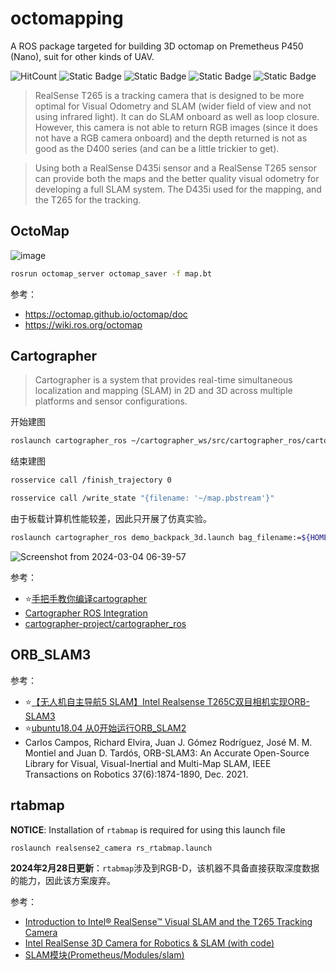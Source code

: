 # octomapping

A ROS package targeted for building 3D octomap on Premetheus P450 (Nano), suit for other kinds of UAV.

![HitCount](https://img.shields.io/endpoint?url=https%3A%2F%2Fhits.dwyl.com%2FHuaYuXiao%2Foctomapping.json%3Fcolor%3Dpink)
![Static Badge](https://img.shields.io/badge/ROS-melodic-22314E?logo=ros)
![Static Badge](https://img.shields.io/badge/Ubuntu-18.04.6-E95420?logo=ubuntu)
![Static Badge](https://img.shields.io/badge/C%2B%2B-11-00599C?logo=cplusplus)
![Static Badge](https://img.shields.io/badge/NVIDIA-Jetson_Nano-76B900?LOGO=nvidia)


> RealSense T265 is a tracking camera that is designed to be more optimal for Visual Odometry and SLAM (wider field of view and not using infrared light). It can do SLAM onboard as well as loop closure. However, this camera is not able to return RGB images (since it does not have a RGB camera onboard) and the depth returned is not as good as the D400 series (and can be a little trickier to get).

> Using both a RealSense D435i sensor and a RealSense T265 sensor can provide both the maps and the better quality visual odometry for developing a full SLAM system. The D435i used for the mapping, and the T265 for the tracking.


## OctoMap

![image](https://github.com/HuaYuXiao/octomapping/assets/117464811/b7b1213b-6ece-4e81-9ae2-f4e863a87571)

```bash
rosrun octomap_server octomap_saver -f map.bt
```


参考：
- https://octomap.github.io/octomap/doc
- https://wiki.ros.org/octomap

## Cartographer

> Cartographer is a system that provides real-time simultaneous localization and mapping (SLAM) in 2D and 3D across multiple platforms and sensor configurations.

开始建图

```bash
roslaunch cartographer_ros ~/cartographer_ws/src/cartographer_ros/cartographer_ros/launch/demo_backpack_3d.launch
```

结束建图

```bash
rosservice call /finish_trajectory 0
```

```bash
rosservice call /write_state "{filename: '~/map.pbstream'}"
```

由于板载计算机性能较差，因此只开展了仿真实验。

```bash
roslaunch cartographer_ros demo_backpack_3d.launch bag_filename:=${HOME}/Downloads/b3-2016-04-05-14-14-00.bag
```

![Screenshot from 2024-03-04 06-39-57](https://github.com/HuaYuXiao/UAV-Dynamic-Obstacle-Avoidance/assets/117464811/fb10c834-d753-452b-b0a5-3b5b0b7bae20)

参考：

- ⭐[手把手教你编译cartographer](https://www.bilibili.com/video/BV19P4y1X7Hj)
- [Cartographer ROS Integration](https://google-cartographer-ros.readthedocs.io/en/latest/)
- [cartographer-project/cartographer_ros](https://github.com/cartographer-project/cartographer_ros)


## ORB_SLAM3



参考：

- ⭐[【无人机自主导航5 SLAM】Intel Realsense T265C双目相机实现ORB-SLAM3](https://dgzc.ganahe.top/ganahe/2021/wrjzzdhsjirtsmxj.html)
- ⭐[ubuntu18.04 从0开始运行ORB_SLAM2](https://www.bilibili.com/video/BV1hQ4y127xJ)
- Carlos Campos, Richard Elvira, Juan J. Gómez Rodríguez, José M. M. Montiel and Juan D. Tardós, ORB-SLAM3: An Accurate Open-Source Library for Visual, Visual-Inertial and Multi-Map SLAM, IEEE Transactions on Robotics 37(6):1874-1890, Dec. 2021.


## rtabmap

**NOTICE**: Installation of `rtabmap` is required for using this launch file

<!--
```bash
sudo apt-get install ros-melodic-rtabmap-ros
```
-->

```bash
roslaunch realsense2_camera rs_rtabmap.launch
```

**2024年2月28日更新**：`rtabmap`涉及到RGB-D，该机器不具备直接获取深度数据的能力，因此该方案废弃。

参考：

- [Introduction to Intel® RealSense™ Visual SLAM and the T265 Tracking Camera](https://dev.intelrealsense.com/docs/intel-realsensetm-visual-slam-and-the-t265-tracking-camera)
- [Intel RealSense 3D Camera for Robotics & SLAM (with code)](https://www.robotsforroboticists.com/realsense-usage-robotics-slam/)
- [SLAM模块(Prometheus/Modules/slam)](https://docs.amovlab.com/prometheuswiki/#/src/P450%E4%BD%BF%E7%94%A8%E6%89%8B%E5%86%8C/%E8%BD%AF%E4%BB%B6%E4%BB%8B%E7%BB%8D?id=slam%e6%a8%a1%e5%9d%97prometheusmodulesslam-)


